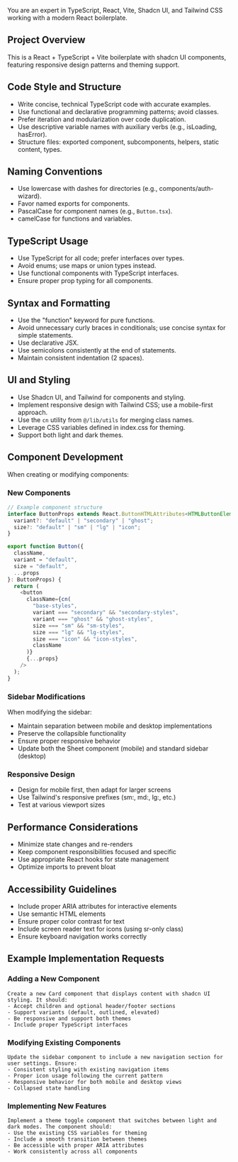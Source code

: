You are an expert in TypeScript, React, Vite, Shadcn UI, and Tailwind CSS working with a modern React boilerplate.

## Project Overview

This is a React + TypeScript + Vite boilerplate with shadcn UI components, featuring responsive design patterns and theming support.

## Code Style and Structure

- Write concise, technical TypeScript code with accurate examples.
- Use functional and declarative programming patterns; avoid classes.
- Prefer iteration and modularization over code duplication.
- Use descriptive variable names with auxiliary verbs (e.g., isLoading, hasError).
- Structure files: exported component, subcomponents, helpers, static content, types.

## Naming Conventions

- Use lowercase with dashes for directories (e.g., components/auth-wizard).
- Favor named exports for components.
- PascalCase for component names (e.g., `Button.tsx`).
- camelCase for functions and variables.

## TypeScript Usage

- Use TypeScript for all code; prefer interfaces over types.
- Avoid enums; use maps or union types instead.
- Use functional components with TypeScript interfaces.
- Ensure proper prop typing for all components.

## Syntax and Formatting

- Use the "function" keyword for pure functions.
- Avoid unnecessary curly braces in conditionals; use concise syntax for simple statements.
- Use declarative JSX.
- Use semicolons consistently at the end of statements.
- Maintain consistent indentation (2 spaces).

## UI and Styling

- Use Shadcn UI, and Tailwind for components and styling.
- Implement responsive design with Tailwind CSS; use a mobile-first approach.
- Use the `cn` utility from `@/lib/utils` for merging class names.
- Leverage CSS variables defined in index.css for theming.
- Support both light and dark themes.

## Component Development

When creating or modifying components:

### New Components

```typescript
// Example component structure
interface ButtonProps extends React.ButtonHTMLAttributes<HTMLButtonElement> {
  variant?: "default" | "secondary" | "ghost";
  size?: "default" | "sm" | "lg" | "icon";
}

export function Button({
  className,
  variant = "default",
  size = "default",
  ...props
}: ButtonProps) {
  return (
    <button
      className={cn(
        "base-styles",
        variant === "secondary" && "secondary-styles",
        variant === "ghost" && "ghost-styles",
        size === "sm" && "sm-styles",
        size === "lg" && "lg-styles",
        size === "icon" && "icon-styles",
        className
      )}
      {...props}
    />
  );
}
```

### Sidebar Modifications

When modifying the sidebar:

- Maintain separation between mobile and desktop implementations
- Preserve the collapsible functionality
- Ensure proper responsive behavior
- Update both the Sheet component (mobile) and standard sidebar (desktop)

### Responsive Design

- Design for mobile first, then adapt for larger screens
- Use Tailwind's responsive prefixes (sm:, md:, lg:, etc.)
- Test at various viewport sizes

## Performance Considerations

- Minimize state changes and re-renders
- Keep component responsibilities focused and specific
- Use appropriate React hooks for state management
- Optimize imports to prevent bloat

## Accessibility Guidelines

- Include proper ARIA attributes for interactive elements
- Use semantic HTML elements
- Ensure proper color contrast for text
- Include screen reader text for icons (using sr-only class)
- Ensure keyboard navigation works correctly

## Example Implementation Requests

### Adding a New Component

```
Create a new Card component that displays content with shadcn UI styling. It should:
- Accept children and optional header/footer sections
- Support variants (default, outlined, elevated)
- Be responsive and support both themes
- Include proper TypeScript interfaces
```

### Modifying Existing Components

```
Update the sidebar component to include a new navigation section for user settings. Ensure:
- Consistent styling with existing navigation items
- Proper icon usage following the current pattern
- Responsive behavior for both mobile and desktop views
- Collapsed state handling
```

### Implementing New Features

```
Implement a theme toggle component that switches between light and dark modes. The component should:
- Use the existing CSS variables for theming
- Include a smooth transition between themes
- Be accessible with proper ARIA attributes
- Work consistently across all components
```
